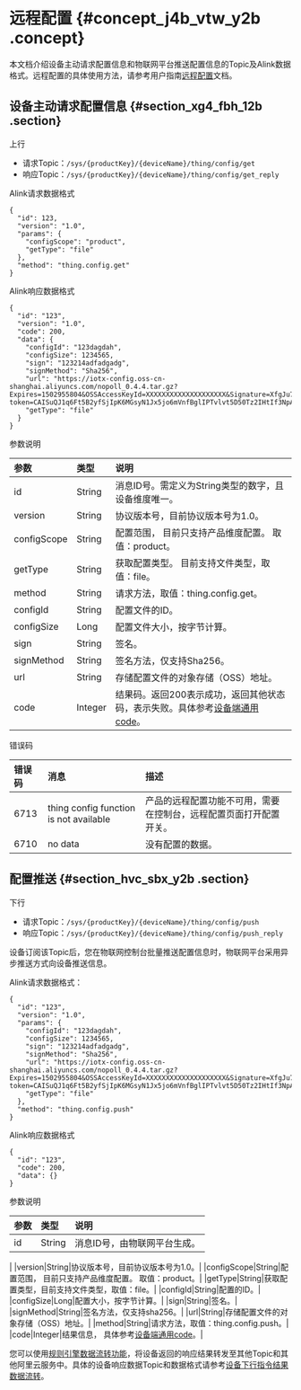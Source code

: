 # 远程配置 {#concept_j4b_vtw_y2b .concept}

本文档介绍设备主动请求配置信息和物联网平台推送配置信息的Topic及Alink数据格式。远程配置的具体使用方法，请参考用户指南[远程配置](../../../../intl.zh-CN/用户指南/监控运维/远程配置.md#)文档。

## 设备主动请求配置信息 {#section_xg4_fbh_12b .section}

上行

-   请求Topic：`/sys/{productKey}/{deviceName}/thing/config/get`
-   响应Topic：`/sys/{productKey}/{deviceName}/thing/config/get_reply`

Alink请求数据格式

``` {#codeblock_up9_t8d_b8o}
{
  "id": 123,
  "version": "1.0",
  "params": {
    "configScope": "product",
    "getType": "file"
  },
  "method": "thing.config.get"
}
```

Alink响应数据格式

``` {#codeblock_gff_zss_kh8}
{
  "id": "123",
  "version": "1.0",
  "code": 200,
  "data": {
    "configId": "123dagdah",
    "configSize": 1234565,
    "sign": "123214adfadgadg",
    "signMethod": "Sha256",
    "url": "https://iotx-config.oss-cn-shanghai.aliyuncs.com/nopoll_0.4.4.tar.gz?Expires=1502955804&OSSAccessKeyId=XXXXXXXXXXXXXXXXXXXX&Signature=XfgJu7P6DWWejstKJgXJEH0qAKU%3D&security-token=CAISuQJ1q6Ft5B2yfSjIpK6MGsyN1Jx5jo6mVnfBglIPTvlvt5D50Tz2IHtIf3NpAusdsv03nWxT7v4flqFyTINVAEvYZJOPKGrGR0DzDbDasumZsJbo4f%2FMQBqEaXPS2MvVfJ%2BzLrf0ceusbFbpjzJ6xaCAGxypQ12iN%2B%2Fr6%2F5gdc9FcQSkL0B8ZrFsKxBltdUROFbIKP%2BpKWSKuGfLC1dysQcO1wEP4K%2BkkMqH8Uic3h%2Boy%2BgJt8H2PpHhd9NhXuV2WMzn2%2FdtJOiTknxR7ARasaBqhelc4zqA%2FPPlWgAKvkXba7aIoo01fV4jN5JXQfAU8KLO8tRjofHWmojNzBJAAPpYSSy3Rvr7m5efQrrybY1lLO6iZy%2BVio2VSZDxshI5Z3McKARWct06MWV9ABA2TTXXOi40BOxuq%2B3JGoABXC54TOlo7%2F1wTLTsCUqzzeIiXVOK8CfNOkfTucMGHkeYeCdFkm%2FkADhXAnrnGf5a4FbmKMQph2cKsr8y8UfWLC6IzvJsClXTnbJBMeuWIqo5zIynS1pm7gf%2F9N3hVc6%2BEeIk0xfl2tycsUpbL2FoaGk6BAF8hWSWYUXsv59d5Uk%3D",
    "getType": "file"
  }
}
```

参数说明

|参数|类型|说明|
|:-|:-|:-|
|id|String|消息ID号。需定义为String类型的数字，且设备维度唯一。|
|version|String|协议版本号，目前协议版本号为1.0。|
|configScope|String|配置范围， 目前只支持产品维度配置。 取值：product。|
|getType|String|获取配置类型。 目前支持文件类型，取值：file。|
|method|String|请求方法，取值：thing.config.get。|
|configId|String|配置文件的ID。|
|configSize|Long|配置文件大小，按字节计算。|
|sign|String|签名。|
|signMethod|String|签名方法，仅支持Sha256。|
|url|String|存储配置文件的对象存储（OSS）地址。|
|code|Integer|结果码。返回200表示成功，返回其他状态码，表示失败。具体参考[设备端通用code](intl.zh-CN/设备端开发指南/基于Alink协议开发/设备端通用code.md#)。|

错误码

|错误码|消息|描述|
|:--|:-|:-|
|6713|thing config function is not available|产品的远程配置功能不可用，需要在控制台，远程配置页面打开配置开关。|
|6710|no data|没有配置的数据。|

## 配置推送 {#section_hvc_sbx_y2b .section}

下行

-   请求Topic：`/sys/{productKey}/{deviceName}/thing/config/push`
-   响应Topic：`/sys/{productKey}/{deviceName}/thing/config/push_reply`

设备订阅该Topic后，您在物联网控制台批量推送配置信息时，物联网平台采用异步推送方式向设备推送信息。

Alink请求数据格式：

``` {#codeblock_7md_d4x_gg4}
{
  "id": "123",
  "version": "1.0",
  "params": {
    "configId": "123dagdah",
    "configSize": 1234565,
    "sign": "123214adfadgadg",
    "signMethod": "Sha256",
    "url": "https://iotx-config.oss-cn-shanghai.aliyuncs.com/nopoll_0.4.4.tar.gz?Expires=1502955804&OSSAccessKeyId=XXXXXXXXXXXXXXXXXXXX&Signature=XfgJu7P6DWWejstKJgXJEH0qAKU%3D&security-token=CAISuQJ1q6Ft5B2yfSjIpK6MGsyN1Jx5jo6mVnfBglIPTvlvt5D50Tz2IHtIf3NpAusdsv03nWxT7v4flqFyTINVAEvYZJOPKGrGR0DzDbDasumZsJbo4f%2FMQBqEaXPS2MvVfJ%2BzLrf0ceusbFbpjzJ6xaCAGxypQ12iN%2B%2Fr6%2F5gdc9FcQSkL0B8ZrFsKxBltdUROFbIKP%2BpKWSKuGfLC1dysQcO1wEP4K%2BkkMqH8Uic3h%2Boy%2BgJt8H2PpHhd9NhXuV2WMzn2%2FdtJOiTknxR7ARasaBqhelc4zqA%2FPPlWgAKvkXba7aIoo01fV4jN5JXQfAU8KLO8tRjofHWmojNzBJAAPpYSSy3Rvr7m5efQrrybY1lLO6iZy%2BVio2VSZDxshI5Z3McKARWct06MWV9ABA2TTXXOi40BOxuq%2B3JGoABXC54TOlo7%2F1wTLTsCUqzzeIiXVOK8CfNOkfTucMGHkeYeCdFkm%2FkADhXAnrnGf5a4FbmKMQph2cKsr8y8UfWLC6IzvJsClXTnbJBMeuWIqo5zIynS1pm7gf%2F9N3hVc6%2BEeIk0xfl2tycsUpbL2FoaGk6BAF8hWSWYUXsv59d5Uk%3D",
    "getType": "file"
  },
  "method": "thing.config.push"
}
```

Alink响应数据格式

``` {#codeblock_gyf_7ha_ikz}
{
  "id": "123",
  "code": 200,
  "data": {}
}
```

参数说明

|参数|类型|说明|
|:-|:-|:-|
|id|String| 消息ID号，由物联网平台生成。

 |
|version|String|协议版本号，目前协议版本号为1.0。|
|configScope|String|配置范围， 目前只支持产品维度配置。 取值：product。|
|getType|String|获取配置类型，目前支持文件类型，取值：file。|
|configId|String|配置的ID。|
|configSize|Long|配置大小，按字节计算。|
|sign|String|签名。|
|signMethod|String|签名方法，仅支持sha256。|
|url|String|存储配置文件的对象存储（OSS）地址。|
|method|String|请求方法，取值：thing.config.push。|
|code|Integer|结果信息， 具体参考[设备端通用code](intl.zh-CN/设备端开发指南/基于Alink协议开发/设备端通用code.md#)。|

您可以使用[规则引擎数据流转功能](../../../../intl.zh-CN/用户指南/规则引擎/数据流转/设置数据流转规则.md#)，将设备返回的响应结果转发至其他Topic和其他阿里云服务中。具体的设备响应数据Topic和数据格式请参考[设备下行指令结果数据流转](../../../../intl.zh-CN/用户指南/规则引擎/数据流转/数据格式.md#section_mgr_2tl_b2b)。

